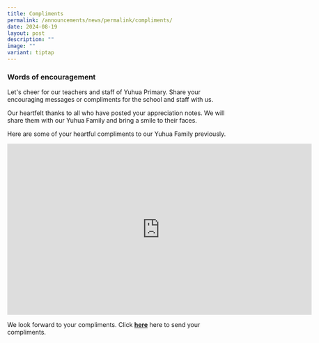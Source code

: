 ```yaml
---
title: Compliments
permalink: /announcements/news/permalink/compliments/
date: 2024-08-19
layout: post
description: ""
image: ""
variant: tiptap
---
```

<h3>Words of encouragement</h3>
<p>Let's cheer for our teachers and staff of Yuhua Primary. Share your encouraging
messages or compliments for the school and staff with us.</p>
<p>Our heartfelt thanks to all who have posted your appreciation notes. We
will share them with our Yuhua Family and bring a smile to their faces.</p>
<p>Here are some of your heartful compliments to our Yuhua Family previously.</p>
<div class="iframe-wrapper">
<iframe height="393" width="699" allowfullscreen="true" frameborder="0" src="https://www.youtube.com/embed/Oqg7GCXeCoA?si=x62vUVGWHYq2GRX8"></iframe>
</div>
<p>We look forward to your compliments. Click <strong><a href="https://tinyurl.com/yhpsteachersday2024" rel="noopener noreferrer nofollow" target="_blank">here</a></strong> here
to send your compliments.</p>
<p></p>